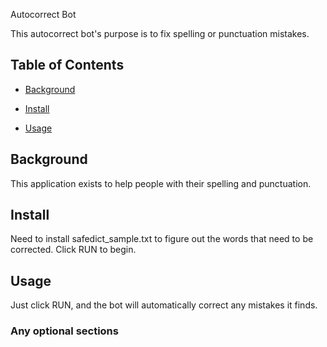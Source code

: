 Autocorrect Bot

This autocorrect bot's purpose is to fix spelling or punctuation mistakes.

## Table of Contents

- [Background](#background)

- [Install](#install)

- [Usage](#usage)

## Background

This application exists to help people with their spelling and punctuation.

## Install

Need to install safedict_sample.txt to figure out the words that need to be corrected.
Click RUN to begin.

## Usage

Just click RUN, and the bot will automatically correct any mistakes it finds. 

### Any optional sections
